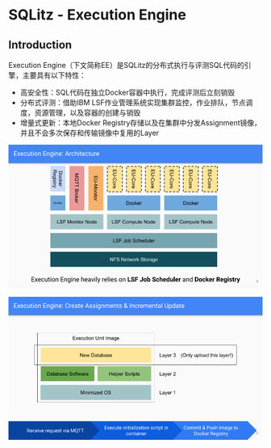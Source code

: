 # SQLitz - Execution Engine

## Introduction

Execution Engine（下文简称EE）是SQLitz的分布式执行与评测SQL代码的引擎，主要具有以下特性：

- 高安全性：SQL代码在独立Docker容器中执行，完成评测后立刻销毁
- 分布式评测：借助IBM LSF作业管理系统实现集群监控，作业排队，节点调度，资源管理，以及容器的创建与销毁
- 增量式更新：本地Docker Registry存储以及在集群中分发Assignment镜像，并且不会多次保存和传输镜像中复用的Layer

![Architecture](../assets/pic2.png)

![Architecture](../assets/pic3.png)